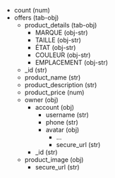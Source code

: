 - count (num)
- offers (tab-obj)
  - product_details (tab-obj)
    - MARQUE (obj-str)
    - TAILLE (obj-str)
    - ÉTAT (obj-str)
    - COULEUR (obj-str)
    - EMPLACEMENT (obj-str)
  - \_id (str)
  - product_name (str)
  - product_description (str)
  - product_price (num)
  - owner (obj)
    - account (obj)
      - username (str)
      - phone (str)
      - avatar (obj)
        - ...
        - secure_url (str)
    - \_id (str)
  - product_image (obj)
    - secure_url (str)
